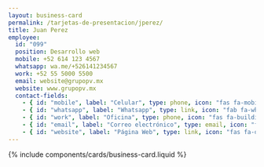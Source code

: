```yaml
---
layout: business-card
permalink: /tarjetas-de-presentacion/jperez/
title: Juan Perez
employee:
  id: "099"
  position: Desarrollo web
  mobile: +52 614 123 4567
  whatsapp: wa.me/+526141234567
  work: +52 55 5000 5500
  email: website@grupopv.mx
  website: www.grupopv.mx
  contact-fields:
    - { id: "mobile", label: "Celular", type: phone, icon: "fas fa-mobile", position: 23 }
    - { id: "whatsapp", label: "Whatsapp", type: link, icon: "fab fa-whatsapp", position: 23 }
    - { id: "work", label: "Oficina", type: phone, icon: "fas fa-building", position: 24 }
    - { id: "email", label: "Correo electrónico", type: email, icon: "fas fa-envelope", position: 25 }
    - { id: "website", label: "Página Web", type: link, icon: "fas fa-desktop", position: 26 }
---
```

{% include components/cards/business-card.liquid %}
